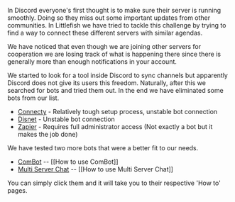 In Discord everyone's first thought is to make sure their server is running smoothly. Doing so they miss out some important updates from other communities. In Littlefish we have tried to tackle this challenge by trying to find a way to connect these different servers with similar agendas.

We have noticed that even though we are joining other servers for cooperation we are losing track of what is happening there since there is generally more than enough notifications in your account.

We started to look for a tool inside Discord to sync channels but apparently Discord does not give its users this freedom. Naturally, after this we searched for bots and tried them out. In the end we have eliminated some bots from our list.
- [Connecty](https://top.gg/tr/bot/683004822202351927) - Relatively tough setup process, unstable bot connection
- [Disnet](https://top.gg/bot/666792286348247040) - Unstable bot connection
- [Zapier](https://zapier.com/apps/discord/integrations/discord/62302/copy-new-discord-channel-messages-to-another-channel) - Requires full administrator access (Not exactly a bot but it makes the job done)

We have tested two more bots that were a better fit to our needs.
- [ComBot](https://combot.xyz) -- [[How to use ComBot]]
- [Multi Server Chat](https://top.gg/bot/968959239219466300) -- [[How to use Multi Server Chat]]

You can simply click them and it will take you to their respective 'How to' pages.
